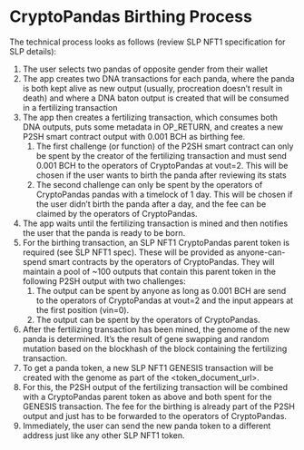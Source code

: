 # CryptoPandas Birthing Process

The technical process looks as follows (review SLP NFT1 specification for SLP details):
1. The user selects two pandas of opposite gender from their wallet
2. The app creates two DNA transactions for each panda, where the panda is both kept alive as new output (usually, procreation doesn’t result in death) and where a DNA baton output is created that will be consumed in a fertilizing transaction
3. The app then creates a fertilizing transaction, which consumes both DNA outputs, puts some metadata in OP_RETURN, and creates a new P2SH smart contract output with 0.001 BCH as birthing fee.
    1. The first challenge (or function) of the P2SH smart contract can only be spent by the creator of the fertilizing transaction and must send 0.001 BCH to the operators of CryptoPandas at vout=2. This will be chosen if the user wants to birth the panda after reviewing its stats
    2. The second challenge can only be spent by the operators of CryptoPandas pandas with a timelock of 1 day. This will be chosen if the user didn’t birth the panda after a day, and the fee can be claimed by the operators of CryptoPandas.
4. The app waits until the fertilizing transaction is mined and then notifies the user that the panda is ready to be born.
5. For the birthing transaction, an SLP NFT1 CryptoPandas parent token is required (see SLP NFT1 spec). These will be provided as anyone-can-spend smart contracts by the operators of CryptoPandas. They will maintain a pool of ~100 outputs that contain this parent token in the following P2SH output with two challenges:
    1. The output can be spent by anyone as long as 0.001 BCH are send to the operators of CryptoPandas at vout=2 and the input appears at the first position (vin=0).
    2. The output can be spent by the operators of CryptoPandas.
6. After the fertilizing transaction has been mined, the genome of the new panda is determined. It’s the result of gene swapping and random mutation based on the blockhash of the block containing the fertilizing transaction.
7. To get a panda token, a new SLP NFT1 GENESIS transaction will be created with the genome as part of the <token_document_url>.
8. For this, the P2SH output of the fertilizing transaction will be combined with a CryptoPandas parent token as above and both spent for the GENESIS transaction. The fee for the birthing is already part of the P2SH output and just has to be forwarded to the operators of CryptoPandas.
9. Immediately, the user can send the new panda token to a different address just like any other SLP NFT1 token.

